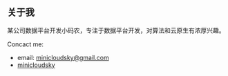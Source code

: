 ## 关于我
某公司数据平台开发小码农，专注于数据平台开发，对算法和云原生有浓厚兴趣。

Concact me:
- email: minicloudsky@gmail.com
- [minicloudsky](http://www.github.com/minicloudsky)
